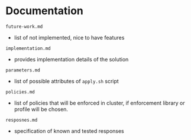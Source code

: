 # Documentation

`future-work.md`
- list of not implemented, nice to have features

`implementation.md`
- provides implementation details of the solution

`parameters.md`
- list of possible attributes of `apply.sh` script

`policies.md`
- list of policies that will be enforced in cluster, if enforcement library or profile will be chosen.

`resposnes.md`
- specification of known and tested responses